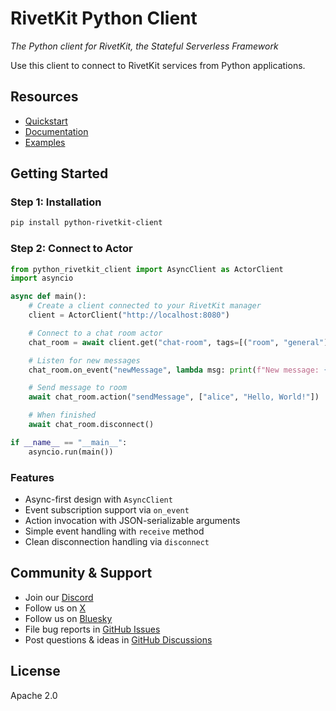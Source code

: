 # RivetKit Python Client

_The Python client for RivetKit, the Stateful Serverless Framework_

Use this client to connect to RivetKit services from Python applications.

## Resources

- [Quickstart](https://rivetkit.org/introduction)
- [Documentation](https://rivetkit.org/clients/python)
- [Examples](https://github.com/rivet-dev/rivetkit/tree/main/examples)

## Getting Started

### Step 1: Installation

```bash
pip install python-rivetkit-client
```

### Step 2: Connect to Actor

```python
from python_rivetkit_client import AsyncClient as ActorClient
import asyncio

async def main():
    # Create a client connected to your RivetKit manager
    client = ActorClient("http://localhost:8080")

    # Connect to a chat room actor
    chat_room = await client.get("chat-room", tags=[("room", "general")])

    # Listen for new messages
    chat_room.on_event("newMessage", lambda msg: print(f"New message: {msg}"))

    # Send message to room
    await chat_room.action("sendMessage", ["alice", "Hello, World!"])

    # When finished
    await chat_room.disconnect()

if __name__ == "__main__":
    asyncio.run(main())
```

### Features

- Async-first design with `AsyncClient`
- Event subscription support via `on_event`
- Action invocation with JSON-serializable arguments
- Simple event handling with `receive` method
- Clean disconnection handling via `disconnect`

## Community & Support

- Join our [Discord](https://rivet.dev/discord)
- Follow us on [X](https://x.com/rivet_gg)
- Follow us on [Bluesky](https://bsky.app/profile/rivet.gg)
- File bug reports in [GitHub Issues](https://github.com/rivet-dev/rivetkit/issues)
- Post questions & ideas in [GitHub Discussions](https://github.com/rivet-dev/rivetkit/discussions)

## License

Apache 2.0
